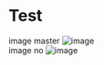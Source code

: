 # Test
image master
![image](https://github.com/Jimmy-Dai/Test/master/title9.png)
<br>
image no 
![image](https://github.com/Jimmy-Dai/Test/title9.png)